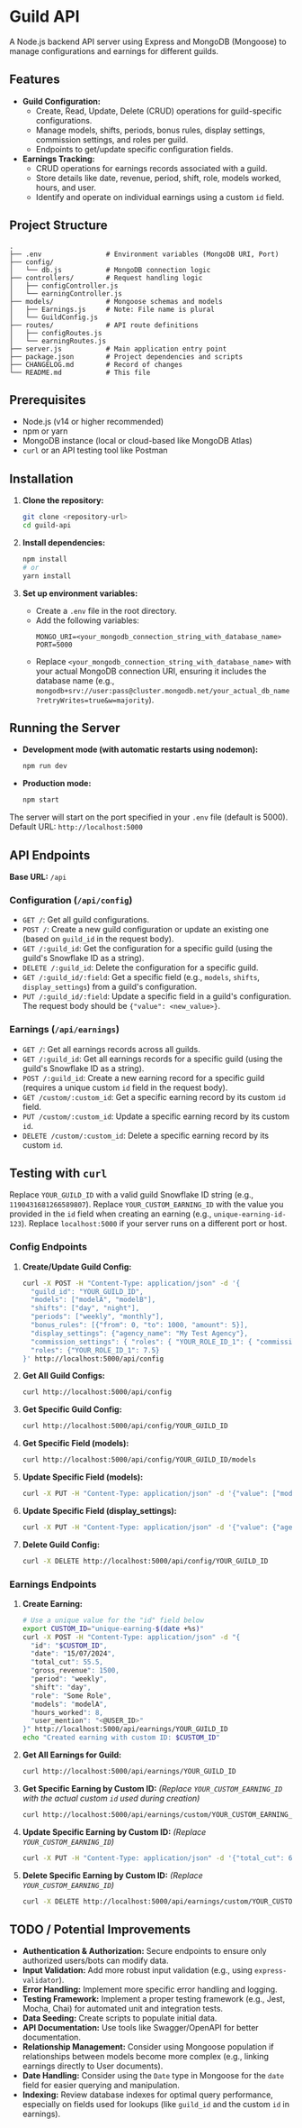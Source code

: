 # Guild API

A Node.js backend API server using Express and MongoDB (Mongoose) to manage configurations and earnings for different guilds.

## Features

*   **Guild Configuration:**
    *   Create, Read, Update, Delete (CRUD) operations for guild-specific configurations.
    *   Manage models, shifts, periods, bonus rules, display settings, commission settings, and roles per guild.
    *   Endpoints to get/update specific configuration fields.
*   **Earnings Tracking:**
    *   CRUD operations for earnings records associated with a guild.
    *   Store details like date, revenue, period, shift, role, models worked, hours, and user.
    *   Identify and operate on individual earnings using a custom `id` field.

## Project Structure

```
.
├── .env                # Environment variables (MongoDB URI, Port)
├── config/
│   └── db.js           # MongoDB connection logic
├── controllers/        # Request handling logic
│   ├── configController.js
│   └── earningController.js
├── models/             # Mongoose schemas and models
│   ├── Earnings.js     # Note: File name is plural
│   └── GuildConfig.js
├── routes/             # API route definitions
│   ├── configRoutes.js
│   └── earningRoutes.js
├── server.js           # Main application entry point
├── package.json        # Project dependencies and scripts
├── CHANGELOG.md        # Record of changes
└── README.md           # This file
```

## Prerequisites

*   Node.js (v14 or higher recommended)
*   npm or yarn
*   MongoDB instance (local or cloud-based like MongoDB Atlas)
*   `curl` or an API testing tool like Postman

## Installation

1.  **Clone the repository:**
    ```bash
    git clone <repository-url>
    cd guild-api
    ```

2.  **Install dependencies:**
    ```bash
    npm install
    # or
    yarn install
    ```

3.  **Set up environment variables:**
    *   Create a `.env` file in the root directory.
    *   Add the following variables:
        ```env
        MONGO_URI=<your_mongodb_connection_string_with_database_name>
        PORT=5000
        ```
    *   Replace `<your_mongodb_connection_string_with_database_name>` with your actual MongoDB connection URI, ensuring it includes the database name (e.g., `mongodb+srv://user:pass@cluster.mongodb.net/your_actual_db_name?retryWrites=true&w=majority`).

## Running the Server

*   **Development mode (with automatic restarts using nodemon):**
    ```bash
    npm run dev
    ```
*   **Production mode:**
    ```bash
    npm start
    ```

The server will start on the port specified in your `.env` file (default is 5000). Default URL: `http://localhost:5000`

## API Endpoints

**Base URL:** `/api`

### Configuration (`/api/config`)

*   `GET /`: Get all guild configurations.
*   `POST /`: Create a new guild configuration or update an existing one (based on `guild_id` in the request body).
*   `GET /:guild_id`: Get the configuration for a specific guild (using the guild's Snowflake ID as a string).
*   `DELETE /:guild_id`: Delete the configuration for a specific guild.
*   `GET /:guild_id/:field`: Get a specific field (e.g., `models`, `shifts`, `display_settings`) from a guild's configuration.
*   `PUT /:guild_id/:field`: Update a specific field in a guild's configuration. The request body should be `{"value": <new_value>}`.

### Earnings (`/api/earnings`)

*   `GET /`: Get all earnings records across all guilds.
*   `GET /:guild_id`: Get all earnings records for a specific guild (using the guild's Snowflake ID as a string).
*   `POST /:guild_id`: Create a new earning record for a specific guild (requires a unique custom `id` field in the request body).
*   `GET /custom/:custom_id`: Get a specific earning record by its custom `id` field.
*   `PUT /custom/:custom_id`: Update a specific earning record by its custom `id`.
*   `DELETE /custom/:custom_id`: Delete a specific earning record by its custom `id`.

## Testing with `curl`

Replace `YOUR_GUILD_ID` with a valid guild Snowflake ID string (e.g., `1190431681266589807`).
Replace `YOUR_CUSTOM_EARNING_ID` with the value you provided in the `id` field when creating an earning (e.g., `unique-earning-id-123`).
Replace `localhost:5000` if your server runs on a different port or host.

### Config Endpoints

1.  **Create/Update Guild Config:**
    ```bash
    curl -X POST -H "Content-Type: application/json" -d '{
      "guild_id": "YOUR_GUILD_ID",
      "models": ["modelA", "modelB"],
      "shifts": ["day", "night"],
      "periods": ["weekly", "monthly"],
      "bonus_rules": [{"from": 0, "to": 1000, "amount": 5}],
      "display_settings": {"agency_name": "My Test Agency"},
      "commission_settings": { "roles": { "YOUR_ROLE_ID_1": { "commission_percentage": 7.5 } } },
      "roles": {"YOUR_ROLE_ID_1": 7.5}
    }' http://localhost:5000/api/config
    ```

2.  **Get All Guild Configs:**
    ```bash
    curl http://localhost:5000/api/config
    ```

3.  **Get Specific Guild Config:**
    ```bash
    curl http://localhost:5000/api/config/YOUR_GUILD_ID
    ```

4.  **Get Specific Field (models):**
    ```bash
    curl http://localhost:5000/api/config/YOUR_GUILD_ID/models
    ```

5.  **Update Specific Field (models):**
    ```bash
    curl -X PUT -H "Content-Type: application/json" -d '{"value": ["modelA", "modelB", "modelC"]}' http://localhost:5000/api/config/YOUR_GUILD_ID/models
    ```

6.  **Update Specific Field (display_settings):**
    ```bash
    curl -X PUT -H "Content-Type: application/json" -d '{"value": {"agency_name": "Updated Agency Name", "show_average": false}}' http://localhost:5000/api/config/YOUR_GUILD_ID/display_settings
    ```

7.  **Delete Guild Config:**
    ```bash
    curl -X DELETE http://localhost:5000/api/config/YOUR_GUILD_ID
    ```

### Earnings Endpoints

1.  **Create Earning:**
    ```bash
    # Use a unique value for the "id" field below
    export CUSTOM_ID="unique-earning-$(date +%s)" 
    curl -X POST -H "Content-Type: application/json" -d "{
      "id": "$CUSTOM_ID",
      "date": "15/07/2024",
      "total_cut": 55.5,
      "gross_revenue": 1500,
      "period": "weekly",
      "shift": "day",
      "role": "Some Role",
      "models": "modelA",
      "hours_worked": 8,
      "user_mention": "<@USER_ID>"
    }" http://localhost:5000/api/earnings/YOUR_GUILD_ID
    echo "Created earning with custom ID: $CUSTOM_ID"
    ```

2.  **Get All Earnings for Guild:**
    ```bash
    curl http://localhost:5000/api/earnings/YOUR_GUILD_ID
    ```

3.  **Get Specific Earning by Custom ID:**
    *(Replace `YOUR_CUSTOM_EARNING_ID` with the actual custom `id` used during creation)*
    ```bash
    curl http://localhost:5000/api/earnings/custom/YOUR_CUSTOM_EARNING_ID
    ```

4.  **Update Specific Earning by Custom ID:**
    *(Replace `YOUR_CUSTOM_EARNING_ID`)*
    ```bash
    curl -X PUT -H "Content-Type: application/json" -d '{"total_cut": 60.0, "hours_worked": 8.5}' http://localhost:5000/api/earnings/custom/YOUR_CUSTOM_EARNING_ID
    ```

5.  **Delete Specific Earning by Custom ID:**
    *(Replace `YOUR_CUSTOM_EARNING_ID`)*
    ```bash
    curl -X DELETE http://localhost:5000/api/earnings/custom/YOUR_CUSTOM_EARNING_ID
    ```

## TODO / Potential Improvements

*   **Authentication & Authorization:** Secure endpoints to ensure only authorized users/bots can modify data.
*   **Input Validation:** Add more robust input validation (e.g., using `express-validator`).
*   **Error Handling:** Implement more specific error handling and logging.
*   **Testing Framework:** Implement a proper testing framework (e.g., Jest, Mocha, Chai) for automated unit and integration tests.
*   **Data Seeding:** Create scripts to populate initial data.
*   **API Documentation:** Use tools like Swagger/OpenAPI for better documentation.
*   **Relationship Management:** Consider using Mongoose population if relationships between models become more complex (e.g., linking earnings directly to User documents).
*   **Date Handling:** Consider using the `Date` type in Mongoose for the `date` field for easier querying and manipulation.
*   **Indexing:** Review database indexes for optimal query performance, especially on fields used for lookups (like `guild_id` and the custom `id` in earnings).
